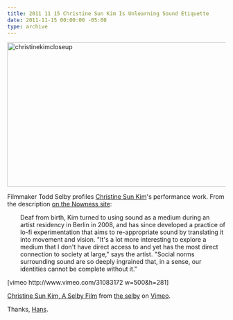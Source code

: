 ```yaml
---
title: 2011 11 15 Christine Sun Kim Is Unlearning Sound Etiquette
date: 2011-11-15 00:00:00 -05:00
type: archive
---
```


<p><a href="http://ablersite.files.wordpress.com/2011/11/christinekimcloseup.jpg"><img class="alignnone size-full wp-image-3599" alt="christinekimcloseup" src="{{ site.baseurl }}/uploads/christinekimcloseup.jpg" width="610" height="334" /></a></p>
<p>Filmmaker Todd Selby profiles <a href="http://christinesunkim.com/">Christine Sun Kim</a>'s performance work. From the description <a href="http://www.nowness.com/day/2011/11/9/1700/todd-selby-x-christine-sun-kim?ecid=soc1269">on the Nowness site</a>:</p>
<p style="padding-left:30px;">Deaf from birth, Kim turned to using sound as a medium during an artist residency in Berlin in 2008, and has since developed a practice of lo-fi experimentation that aims to re-appropriate sound by translating it into movement and vision. "It's a lot more interesting to explore a medium that I don't have direct access to and yet has the most direct connection to society at large," says the artist. "Social norms surrounding sound are so deeply ingrained that, in a sense, our identities cannot be complete without it."</p>
<p>[vimeo http://www.vimeo.com/31083172 w=500&amp;h=281]</p>
<p><a href="http://vimeo.com/31083172">Christine Sun Kim, A Selby Film</a> from <a href="http://vimeo.com/theselby">the selby</a> on <a href="http://vimeo.com">Vimeo</a>.</p>
<p>Thanks, <a href="http://www.musikhaus.com/">Hans</a>.</p>
